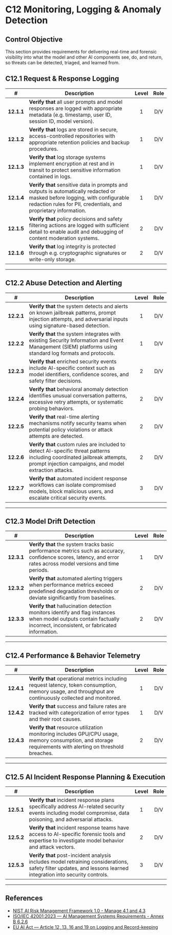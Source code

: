 # C12 Monitoring, Logging & Anomaly Detection

## Control Objective

This section provides requirements for delivering real-time and forensic visibility into what the model and other AI components see, do, and return, so threats can be detected, triaged, and learned from.

## C12.1 Request & Response Logging

| # | Description | Level | Role |
|:--------:|---------------------------------------------------------------------------------------------------------------------|:---:|:---:|
| **12.1.1** | **Verify that** all user prompts and model responses are logged with appropriate metadata (e.g. timestamp, user ID, session ID, model version). | 1   | D/V |
| **12.1.2** | **Verify that** logs are stored in secure, access-controlled repositories with appropriate retention policies and backup procedures. | 1   | D/V |
| **12.1.3** | **Verify that** log storage systems implement encryption at rest and in transit to protect sensitive information contained in logs. | 1   | D/V |
| **12.1.4** | **Verify that** sensitive data in prompts and outputs is automatically redacted or masked before logging, with configurable redaction rules for PII, credentials, and proprietary information. | 1   | D/V |
| **12.1.5** | **Verify that** policy decisions and safety filtering actions are logged with sufficient detail to enable audit and debugging of content moderation systems. | 2   | D/V |
| **12.1.6** | **Verify that** log integrity is protected through e.g. cryptographic signatures or write-only storage. | 2   | D/V |

---

## C12.2 Abuse Detection and Alerting

| # | Description | Level | Role |
|:--------:|---------------------------------------------------------------------------------------------------------------------|:---:|:---:|
| **12.2.1** | **Verify that** the system detects and alerts on known jailbreak patterns, prompt injection attempts, and adversarial inputs using signature-based detection. | 1   | D/V |
| **12.2.2** | **Verify that** the system integrates with existing Security Information and Event Management (SIEM) platforms using standard log formats and protocols. | 1   | D/V |
| **12.2.3** | **Verify that** enriched security events include AI-specific context such as model identifiers, confidence scores, and safety filter decisions. | 2   | D/V |
| **12.2.4** | **Verify that** behavioral anomaly detection identifies unusual conversation patterns, excessive retry attempts, or systematic probing behaviors. | 2   | D/V |
| **12.2.5** | **Verify that** real-time alerting mechanisms notify security teams when potential policy violations or attack attempts are detected. | 2   | D/V |
| **12.2.6** | **Verify that** custom rules are included to detect AI-specific threat patterns including coordinated jailbreak attempts, prompt injection campaigns, and model extraction attacks. | 2   | D/V |
| **12.2.7** | **Verify that** automated incident response workflows can isolate compromised models, block malicious users, and escalate critical security events. | 3   | D/V |

---

## C12.3 Model Drift Detection

| # | Description | Level | Role |
|:--------:|---------------------------------------------------------------------------------------------------------------------|:---:|:---:|
| **12.3.1** | **Verify that** the system tracks basic performance metrics such as accuracy, confidence scores, latency, and error rates across model versions and time periods. | 1   | D/V |
| **12.3.2** | **Verify that** automated alerting triggers when performance metrics exceed predefined degradation thresholds or deviate significantly from baselines. | 2   | D/V |
| **12.3.3** | **Verify that** hallucination detection monitors identify and flag instances when model outputs contain factually incorrect, inconsistent, or fabricated information. | 2   | D/V |

---

## C12.4 Performance & Behavior Telemetry

| # | Description | Level | Role |
|:--------:|---------------------------------------------------------------------------------------------------------------------|:---:|:---:|
| **12.4.1** | **Verify that** operational metrics including request latency, token consumption, memory usage, and throughput are continuously collected and monitored. | 1   | D/V |
| **12.4.2** | **Verify that** success and failure rates are tracked with categorization of error types and their root causes. | 1   | D/V |
| **12.4.3** | **Verify that** resource utilization monitoring includes GPU/CPU usage, memory consumption, and storage requirements with alerting on threshold breaches. | 2   | D/V |

---

## C12.5 AI Incident Response Planning & Execution

| # | Description | Level | Role |
|:--------:|---------------------------------------------------------------------------------------------------------------------|:---:|:---:|
| **12.5.1** | **Verify that** incident response plans specifically address AI-related security events including model compromise, data poisoning, and adversarial attacks. | 1   | D/V |
| **12.5.2** | **Verify that** incident response teams have access to AI-specific forensic tools and expertise to investigate model behavior and attack vectors. | 2   | D/V |
| **12.5.3** | **Verify that** post-incident analysis includes model retraining considerations, safety filter updates, and lessons learned integration into security controls. | 3   | D/V |

---

## References

* [NIST AI Risk Management Framework 1.0 - Manage 4.1 and 4.3](https://nvlpubs.nist.gov/nistpubs/ai/nist.ai.100-1.pdf)
* [ISO/IEC 42001:2023 — AI Management Systems Requirements - Annex B 6.2.6](https://www.iso.org/standard/81230.html)
* [EU AI Act — Article 12, 13, 16 and 19 on Logging and Record-keeping](https://eur-lex.europa.eu/legal-content/EN/TXT/?uri=CELEX%3A32024R1689)
